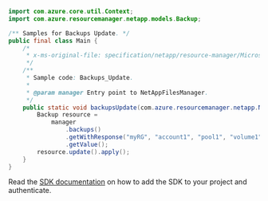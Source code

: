 ```java
import com.azure.core.util.Context;
import com.azure.resourcemanager.netapp.models.Backup;

/** Samples for Backups Update. */
public final class Main {
    /*
     * x-ms-original-file: specification/netapp/resource-manager/Microsoft.NetApp/stable/2021-06-01/examples/Backups_Update.json
     */
    /**
     * Sample code: Backups_Update.
     *
     * @param manager Entry point to NetAppFilesManager.
     */
    public static void backupsUpdate(com.azure.resourcemanager.netapp.NetAppFilesManager manager) {
        Backup resource =
            manager
                .backups()
                .getWithResponse("myRG", "account1", "pool1", "volume1", "backup1", Context.NONE)
                .getValue();
        resource.update().apply();
    }
}
```

Read the [SDK documentation](https://github.com/Azure/azure-sdk-for-java/blob/azure-resourcemanager-netapp_1.0.0-beta.6/sdk/netapp/azure-resourcemanager-netapp/README.md) on how to add the SDK to your project and authenticate.
